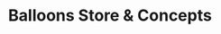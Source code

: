 ---
title: "Balloons Store & Concepts"
url: /karlsruhe/balloons-store-und-concepts/
shop: Spielzeug
---